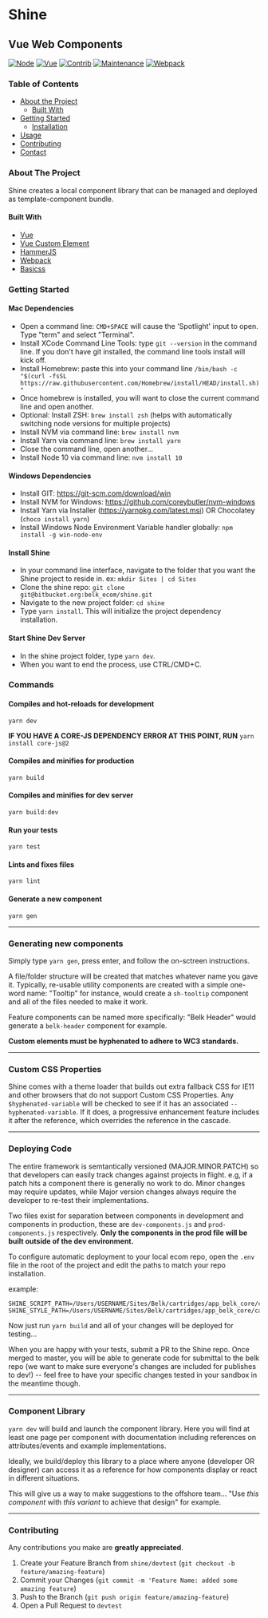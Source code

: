 # Shine
## Vue Web Components


[![Node](https://img.shields.io/badge/Node-v10+-red.svg)](https://bitbucket.org/belk_ecom/shine/src/master/)
[![Vue](https://img.shields.io/badge/Framework-Vue-orange.svg)](https://bitbucket.org/belk_ecom/shine/src/master/)
[![Contrib](https://img.shields.io/badge/Contributors-3-yellow.svg)](https://bitbucket.org/belk_ecom/shine/src/master/)
[![Maintenance](https://img.shields.io/badge/Maintained-yes-green.svg)](https://bitbucket.org/belk_ecom/shine/src/master/)
[![Webpack](https://img.shields.io/badge/Bundle-Webpack-blue.svg)](https://bitbucket.org/belk_ecom/shine/src/master/)


### Table of Contents

* [About the Project](#about-the-project)
  * [Built With](#built-with)
* [Getting Started](#getting-started)
  * [Installation](#installation)
* [Usage](#usage)
* [Contributing](#contributing)
* [Contact](#contact)



### About The Project
Shine creates a local component library that can be managed and deployed as template-component bundle.



#### Built With

* [Vue](https://vuejs.org)
* [Vue Custom Element](https://github.com/karol-f/vue-custom-element)
* [HammerJS](https://hammerjs.github.io/)
* [Webpack](https://webpack.js.org)
* [Basicss](https://basicss.com)



### Getting Started

#### Mac Dependencies
  - Open a command line: `CMD+SPACE` will cause the 'Spotlight' input to open. Type "term" and select "Terminal".
  - Install XCode Command Line Tools: type `git --version` in the command line. If you don't have git installed, the command line tools install will kick off.
  - Install Homebrew: paste this into your command line `/bin/bash -c "$(curl -fsSL https://raw.githubusercontent.com/Homebrew/install/HEAD/install.sh)"`
  - Once homebrew is installed, you will want to close the current command line and open another.
  - Optional: Install ZSH: `brew install zsh` (helps with automatically switching node versions for multiple projects)
  - Install NVM via command line: `brew install nvm`
  - Install Yarn via command line: `brew install yarn`
  - Close the command line, open another...
  - Install Node 10 via command line: `nvm install 10`

#### Windows Dependencies
  - Install GIT: https://git-scm.com/download/win
  - Install NVM for Windows: https://github.com/coreybutler/nvm-windows
  - Install Yarn via Installer (https://yarnpkg.com/latest.msi) OR Chocolatey (`choco install yarn`)
  - Install Windows Node Environment Variable handler globally: `npm install -g win-node-env`

#### Install Shine
  - In your command line interface, navigate to the folder that you want the Shine project to reside in. ex: `mkdir Sites | cd Sites`
  - Clone the shine repo: `git clone git@bitbucket.org:belk_ecom/shine.git`
  - Navigate to the new project folder: `cd shine`
  - Type `yarn install`. This will initialize the project dependency installation. 

#### Start Shine Dev Server
  - In the shine project folder, type `yarn dev`.
  - When you want to end the process, use CTRL/CMD+C.



### Commands

#### Compiles and hot-reloads for development
```
yarn dev
```
**IF YOU HAVE A CORE-JS DEPENDENCY ERROR AT THIS POINT, RUN** `yarn install core-js@2`

#### Compiles and minifies for production
```
yarn build
```

#### Compiles and minifies for dev server
```
yarn build:dev
```

#### Run your tests
```
yarn test
```

#### Lints and fixes files
```
yarn lint
```

#### Generate a new component
```
yarn gen
```

---

### Generating new components

Simply type `yarn gen`, press enter, and follow the on-sctreen instructions. 

A file/folder structure will be created that matches whatever name you gave it. Typically, re-usable utility components are created with a simple one-word name: "Tooltip" for instance, would create a `sh-tooltip` component and all of the files needed to make it work. 

Feature components can be named more specifically: "Belk Header" would generate a `belk-header` component for example.

**Custom elements must be hyphenated to adhere to WC3 standards.**

---

### Custom CSS Properties

Shine comes with a theme loader that builds out extra fallback CSS for IE11 and other browsers that do not support Custom CSS Properties. Any `$hyphenated-variable` will be checked to see if it has an associated `--hyphenated-variable`. If it does, a progressive enhancement feature includes it after the reference, which overrides the reference in the cascade.

---

### Deploying Code

The entire framework is semtantically versioned (MAJOR.MINOR.PATCH) so that developers can easily track changes against projects in flight. e.g, if a patch hits a component there is generally no work to do. Minor changes may require updates, while Major version changes always require the developer to re-test their implementations.

Two files exist for separation between components in development and components in production, these are `dev-components.js` and `prod-components.js` respectively.  **Only the components in the prod file will be built outside of the dev environment.**

To configure automatic deployment to your local ecom repo, open the `.env` file in the root of the project and edit the paths to match your repo installation.

example:
```
SHINE_SCRIPT_PATH=/Users/USERNAME/Sites/Belk/cartridges/app_belk_core/cartridge/static/default/js/shine.js
SHINE_STYLE_PATH=/Users/USERNAME/Sites/Belk/cartridges/app_belk_core/cartridge/static/default/css/shine.css
```

Now just run `yarn build` and all of your changes will be deployed for testing... 

When you are happy with your tests, submit a PR to the Shine repo. Once merged to master, you will be able to generate code for submittal to the belk repo (we want to make sure everyone's changes are included for publishes to dev!) -- feel free to have your specific changes tested in your sandbox in the meantime though. 

---

### Component Library

`yarn dev` will build and launch the component library. Here you will find at least one page per component with documentation including references on attributes/events and example implementations. 

Ideally, we build/deploy this library to a place where anyone (developer OR designer) can access it as a reference for how components display or react in different situations.

This will give us a way to make suggestions to the offshore team... "Use *this component* with *this variant* to achieve that design" for example.

---

### Contributing

Any contributions you make are **greatly appreciated**.

1. Create your Feature Branch from `shine/devtest` (`git checkout -b feature/amazing-feature`)
2. Commit your Changes (`git commit -m 'Feature Name: added some amazing feature`)
3. Push to the Branch (`git push origin feature/amazing-feature`)
4. Open a Pull Request to `devtest`

